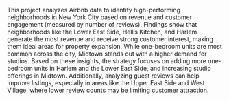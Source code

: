 This project analyzes Airbnb data to identify high-performing neighborhoods in New York City based on revenue and customer engagement (measured by number of reviews). Findings show that neighborhoods like the Lower East Side, Hell’s Kitchen, and Harlem generate the most revenue and receive strong customer interest, making them ideal areas for property expansion. While one-bedroom units are most common across the city, Midtown stands out with a higher demand for studios. Based on these insights, the strategy focuses on adding more one-bedroom units in Harlem and the Lower East Side, and increasing studio offerings in Midtown. Additionally, analyzing guest reviews can help improve listings, especially in areas like the Upper East Side and West Village, where lower review counts may be limiting customer attraction.

